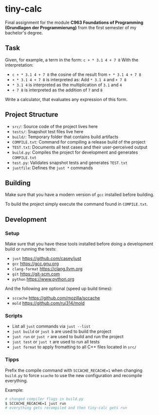 # tiny-calc

Final assignment for the module
**C963 Foundations of Programming (Grundlagen der Programmierung)**
from the first semester of my bachelor's degree.

## Task

Given, for example, a term in the form: `c + * 3.1 4 + 7 8` With the interpretation:

- `c + * 3.1 4 + 7 8` the cosine of the result from `+ * 3.1 4 + 7 8`
- `+ * 3.1 4 + 7 8` is interpreted as: Add `* 3.1 4` and `+ 7 8`
- `* 3.1 4` is interpreted as the multiplication of `3.1` and `4`
- `+ 7 8` is interpreted as the addition of `7` and `8`

Write a calculator, that evaluates any expression of this form.

## Project Structure

- `src/`: Source code of the project lives here
- `tests/`: Snapshot test files live here
- `build/`: Temporary folder that contains build artifacts
- `COMPILE.txt`: Command for compiling a release build of the project
- `TEST.txt`: Documents all test cases and their user-perceived output
- `build.py`: Compiles the project for development and generates `COMPILE.txt`
- `test.py`: Validates snapshot tests and generates `TEST.txt`
- `justfile`: Defines the `just *` commands

## Building

Make sure that you have a modern version of `gcc` installed before building.

To build the project simply execute the command found in `COMPILE.txt`.

## Development

### Setup

Make sure that you have these tools installed before doing a development build or running the tests:

- `just` https://github.com/casey/just
- `gcc` https://gcc.gnu.org
- `clang-format` https://clang.llvm.org
- `git` https://git-scm.com
- `python` https://www.python.org

And the following are optional (speed up build times):

- `sccache` https://github.com/mozilla/sccache
- `mold` https://github.com/rui314/mold

### Scripts

- List all `just` commands via `just --list`
- `just build` or `just b` are used to build the project
- `just run` or `just r` are used to build and run the project
- `just test` or `just t` are used to run all tests
- `just format` to apply fromatting to all C++ files located in `src/`

### Tipps

Prefix the compile command with `SCCACHE_RECACHE=1` when changing `build.py` to force `scache` to use the new configuration and recompile everything.

Example:

```bash
# changed compiler flags in build.py
$ SCCACHE_RECACHE=1 just run
# everything gets recompiled and then tiny-calc gets run
```
